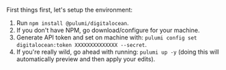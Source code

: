 First things first, let's setup the environment:
1) Run `npm install @pulumi/digitalocean`.
2) If you don't have NPM, go download/configure for your machine.
3) Generate API token and set on machine with: `pulumi config set digitalocean:token XXXXXXXXXXXXXX --secret`.
4) If you're really wild, go ahead with running: `pulumi up -y` (doing this will automatically preview and
then apply your edits).